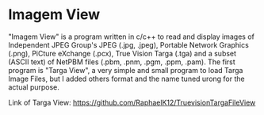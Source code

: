 # Imagem View
 "Imagem View" is a program written in c/c++ to read and 
display images of Independent JPEG Group's JPEG (.jpg, .jpeg),
Portable Network Graphics (.png), PiCture eXchange (.pcx), 
True Vision Targa (.tga) and a subset (ASCII text) of NetPBM 
files (.pbm, .pnm, .pgm, .ppm, .pam).
 The first program is "Targa View", a very simple and small 
program to load Targa Image Files, but I added others format 
and the name tuned urong for the actual purpose.

Link of Targa View:
https://github.com/RaphaelK12/TruevisionTargaFileView
